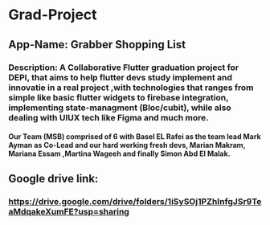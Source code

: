 # Grad-Project
## App-Name: Grabber Shopping List
### Description: A Collaborative Flutter graduation project for DEPI, that aims to help flutter devs study implement and innovatie in a real project ,with technologies that ranges from simple like basic flutter widgets to firebase integration, implementing state-managment (Bloc/cubit), while also dealing with UIUX tech like Figma and much more.
#### Our Team (MSB) comprised of 6 with Basel EL Rafei as the team lead Mark Ayman as Co-Lead and our hard working fresh devs, Marian Makram, Mariana Essam ,Martina Wageeh and finally Simon Abd El Malak.

## Google drive link:
### https://drive.google.com/drive/folders/1iSySOj1PZhInfgJSr9TeaMdqakeXumFE?usp=sharing

